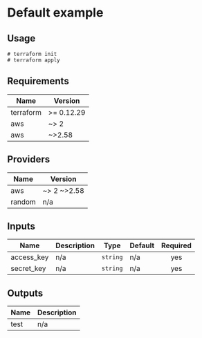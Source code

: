 # Default example

## Usage

```
# terraform init
# terraform apply
```

<!-- BEGINNING OF PRE-COMMIT-TERRAFORM DOCS HOOK -->
## Requirements

| Name | Version |
|------|---------|
| terraform | >= 0.12.29 |
| aws | ~> 2 |
| aws | ~>2.58 |

## Providers

| Name | Version |
|------|---------|
| aws | ~> 2 ~>2.58 |
| random | n/a |

## Inputs

| Name | Description | Type | Default | Required |
|------|-------------|------|---------|:--------:|
| access\_key | n/a | `string` | n/a | yes |
| secret\_key | n/a | `string` | n/a | yes |

## Outputs

| Name | Description |
|------|-------------|
| test | n/a |

<!-- END OF PRE-COMMIT-TERRAFORM DOCS HOOK -->
